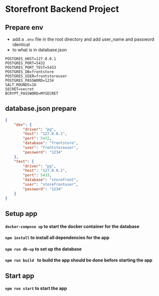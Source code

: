 # Storefront Backend Project


## Prepare env
- add a `.env` file in the root directory and add user_name and password identical 
- to what is in database.json
```
POSTGRES_HOST=127.0.0.1
POSTGRES_PORT=5432
POSTGRES_PORT_TEST=5433
POSTGRES_DB=frontstore
POSTGRES_USER=frontstoreuser
POSTGRES_PASSWORD=1234
SALT_ROUNDS=10
SECRET=secret
BCRYPT_PASSWORD=MYSECRET
```

## database.json prepare
``` json
{
    "dev": {
        "driver": "pg",
        "host": "127.0.0.1",
        "port": 5432,
        "database": "frontstore",
        "user": "frontstoreuser",
        "password": "1234"
    },
    "test": {
        "driver": "pg",
        "host": "127.0.0.1",
        "port": 5433,
        "database": "storefront",
        "user": "storefrontuser",
        "password": "1234"
    }
}
```

## Setup app
#### ``` docker-compose up ``` to start the docker container for the database
#### ``` npm install ```  to install all dependencies for the app
#### ``` npm run db-up ``` to set up the database 
#### ``` npm run build  ``` to build the app should be done before starting the app

## Start app
#### ``` npm run start ``` to start the app
